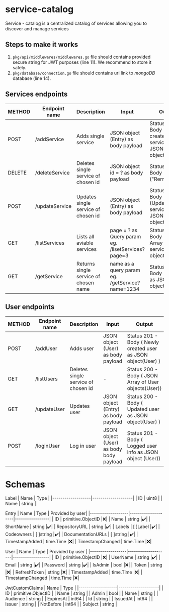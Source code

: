 # service-catalog
Service - catalog is a centralized catalog of services allowing you to discover and manage services

## Steps to make it works
1. `pkg/api/middlewares/middlewares.go` file should contains provided secure string for JWT purposes (line 11). We recommend to store it safely.
2. `pkg/database/connection.go` file should contains url link to *mongoDB* database (line 14). 

## Services endpoints
| METHOD | Endpoint name  | Description                           | Input                                                 | Output  |
|--------|----------------|---------------------------------------|-------------------------------------------------------|---------|
| POST   | /addService    | Adds single service                   | JSON object (Entry) as body payload             |Status 201 - Body (Newly created service as JSON object(Entry))|
| DELETE   | /deleteService | Deletes single service of chosen id | JSON object id = ? as body payload              |Status 200 - Body ("Removed")         |
| POST   | /updateService | Updates single service of chosen id   | JSON object (Entry) as body payload             |Status 200 - Body (Updated service as JSON object(Entry))         |
| GET    | /listServices  | Lists all aviable services            | page = ? as Query param   eg. /lisetServices?page=3                                               |Status 200 - Body (JSON Array of service objects(Entry))       |
| GET    | /getService    | Returns single service of chosen name | name as a query param eg. /getService?name=1234 |Status 200 - Body (Service as JSON object(Entry))         |
## User endpoints
| METHOD | Endpoint name | Description                         | Input                                        | Output          |
|--------|---------------|-------------------------------------|----------------------------------------------|-----------------|
| POST   | /addUser      | Adds user                           | JSON object (User) as body payload     |Status 201 - Body ( Newly created user as JSON object(User) )|
| GET    | /listUsers    | Deletes single service of chosen id | -                                            |Status 200 - Body ( JSON Array of User objects(User))       |
| GET    | /updateUser   | Updates user                        | JSON object (Entry) as body payload    |Status 200 - Body ( Updated user as JSON object(User) )|
| POST   | /loginUser    | Log in user                         | JSON object (User) as body body payload      |Status 201 - Body ( Logged user info as JSON object (User)) |

# Schemas
Label
| Name              | Type               |
|-------------------|--------------------|
| ID                | uint8              |
| Name              | string             |  

Entry
| Name              | Type               | Provided by user|
|-------------------|--------------------|-----------------|
| ID                | primitive.ObjectID |❌|
| Name              | string             |✔️|
| ShortName         | string             |✔️|
| RepositoryURL     | string             |✔️|
| Labels            | [ ]Label           |✔️|
| Codeowners        | [ ]string          |✔️|
| DocumentationURLs | [ ]string          |✔️|
| TimestampAdded    | time.Time          |❌|
| TimestampChanged  | time.Time          |❌|

User
| Name             | Type               | Provided by user |
|------------------|--------------------|------------------|
| ID               | primitive.ObjectID |❌|
| UserName         | string             |✔️|
| Email            | string             |✔️|
| Password         | string             |✔️|
| IsAdmin          | bool               |❌|
| Token            | string             |❌|
| RefreshToken     | string             |❌|
| TimestampAdded   | time.Time          |❌|
| TimestampChanged | time.Time          |❌|

JwtCustomClaims
| Name              | Type               |
|-------------------|--------------------|
| ID                | primitive.ObjectID |
| Name              | string             |
| Admin             | bool               |
| Name              | string             |
| Audience          | string             |
| ExpiresAt         | int64              |
| Id                | string             |
| IssuedAt          | int64              |
| Issuer            | string             |
| NotBefore         | int64              |
| Subject           | string             |

